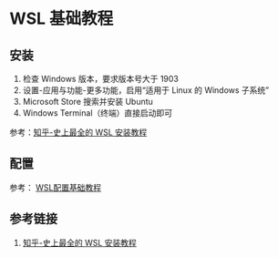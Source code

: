 # WSL 基础教程


## 安装

1. 检查 Windows 版本，要求版本号大于 1903
2. 设置-应用与功能-更多功能，启用“适用于 Linux 的 Windows 子系统”
3. Microsoft Store 搜索并安装 Ubuntu
4. Windows Terminal（终端）直接启动即可

参考：[知乎-史上最全的 WSL 安装教程](https://zhuanlan.zhihu.com/p/386590591)

## 配置


参考： [WSL配置基础教程](learning/subjects/Computer/Operating-System/Windows/WSL/WSL配置基础教程.md)

## 参考链接
1. [知乎-史上最全的 WSL 安装教程](https://zhuanlan.zhihu.com/p/386590591)
